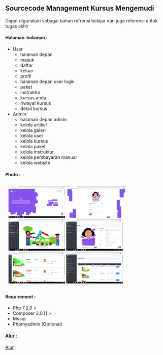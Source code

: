 <h2> Sourcecode Management Kursus Mengemudi </h2>
<div>
  Dapat digunakan sebagai bahan refrensi belajar 
  dan juga referensi untuk tugas akhir
</div>

<h4> Halaman-halaman : </h4>
<div>
 <ul>
  <li>
    User <br/>
    <ul>
      <li>halaman depan</li>
      <li>masuk</li>
      <li>daftar</li>
      <li>keluar</li>
      <li>profil</li>
      <li>halaman depan user login</li>
      <li>paket</li>
      <li>instruktur</li>
      <li>kursus anda</li>
      <li>riwayat kursus</li>
      <li>detail kursus</li>   
    </ul>      
  </li>
  <li>
    Admin <br/>
    <ul>
      <li>halaman depan admin</li>
      <li>kelola artikel</li>
      <li>kelola galeri</li>
      <li>kelola user</li>
      <li>kelola kursus</li>
      <li>kelola paket</li>
      <li>kelola instruktur</li>
      <li>kelola pembayaran manual</li>
      <li>kelola website</li>
    </ul>
  </li>
 </ul>
</div>

<h4> Photo : </h4>
<div style="padding:10px">
  <img src="photo/1.png" height="100px">
  <img src="photo/2.png" height="100px">
  <img src="photo/3.png" height="100px">
  <img src="photo/4.png" height="100px">
  <img src="photo/5.png" height="100px">
  <img src="photo/6.png" height="100px">
</div>

<h4> Requirement : </h4>
<div>
  <ul>
    <li>Php 7.2.0 ></li>
    <li>Composer 2.0.11 ></li>
    <li>Mysql</li>
    <li>Phpmyadmin (Optional)</li>
  </ul>
</div>

<h4> Alur : </h4>
<div>
  <a href="flow/README.md">Alur</a>
</div>
